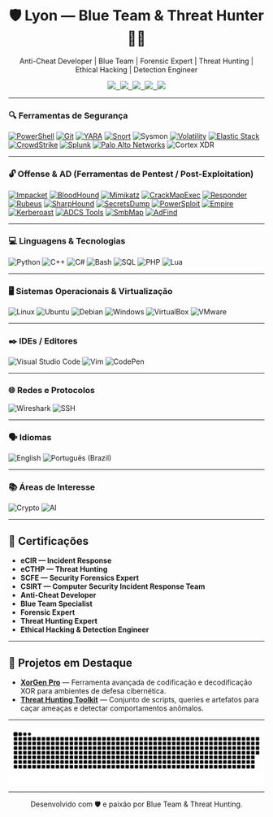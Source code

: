 <!-- ──────────────────────────────── -->
<!-- 🌐 PERFIL PRINCIPAL -->
<!-- ──────────────────────────────── -->

<h1 align="center" title="Bem-vindo ao meu perfil 👋">
🛡️ Lyon — Blue Team & Threat Hunter 🕵️‍♂️
</h1>

<p align="center">
Anti-Cheat Developer | Blue Team | Forensic Expert | Threat Hunting | Ethical Hacking | Detection Engineer
</p>

<!-- Contato e Redes Sociais -->
<p align="center">
  <kbd>
    <a href="#" title="E-mail">
      <img src="https://img.shields.io/badge/Email-0078D4?style=flat&logo=microsoft-outlook&logoColor=white" />
    </a>
    <a href="#" title="LinkedIn">
      <img src="https://img.shields.io/badge/LinkedIn-0072b1?style=flat&logo=linkedin&logoColor=white" />
    </a>
    <a href="#" title="X (Twitter)">
      <img src="https://img.shields.io/badge/X-000000?style=flat&logo=x&logoColor=white" />
    </a>
    <a href="#" title="GitHub">
      <img src="https://img.shields.io/badge/GitHub-333333?style=flat&logo=github&logoColor=white" />
    </a>
    <a href="#" title="Mastodon">
      <img src="https://img.shields.io/badge/Mastodon-6364FF?style=flat&logo=mastodon&logoColor=white" />
    </a>
  </kbd>
</p>

---

### **🔍 Ferramentas de Segurança**
[![PowerShell](https://img.shields.io/badge/-PowerShell-5391FE?style=flat&logo=powershell&logoColor=white)](https://learn.microsoft.com/powershell/)
[![Git](https://img.shields.io/badge/-Git-F05032?style=flat&logo=git&logoColor=white)](https://git-scm.com/)
[![YARA](https://img.shields.io/badge/-YARA-000000?style=flat&logo=yara&logoColor=white)](https://virustotal.github.io/yara/)
[![Snort](https://img.shields.io/badge/-Snort-800000?style=flat&logo=snort&logoColor=white)](https://www.snort.org/)
![Sysmon](https://img.shields.io/badge/-Sysmon-0078D4?style=flat&logo=microsoft&logoColor=white)
[![Volatility](https://img.shields.io/badge/-Volatility-2A3B4D?style=flat)](https://www.volatilityfoundation.org/)
[![Elastic Stack](https://img.shields.io/badge/-Elastic_Stack-005571?style=flat&logo=elastic&logoColor=white)](https://www.elastic.co/elastic-stack/)
[![CrowdStrike](https://img.shields.io/badge/-CrowdStrike-F80000?style=flat&logo=crowdstrike&logoColor=white)](https://www.crowdstrike.com/)
[![Splunk](https://img.shields.io/badge/-Splunk-000000?style=flat&logo=splunk&logoColor=white)](https://www.splunk.com/)
[![Palo Alto Networks](https://img.shields.io/badge/-Palo%20Alto%20Networks-F04E23?style=flat&logo=paloaltonetworks&logoColor=white)](https://www.paloaltonetworks.com/)
![Cortex XDR](https://img.shields.io/badge/Cortex%20XDR-0078D4?style=flat&logo=data:image/svg+xml;base64,SEU_BASE64_AQUI&logoColor=white)

---

### 🔓 Offense & AD (Ferramentas de Pentest / Post-Exploitation)

[![Impacket](https://img.shields.io/badge/Impacket-1F2430?style=for-the-badge&logo=python&logoColor=white)](https://github.com/SecureAuthCorp/impacket)
[![BloodHound](https://img.shields.io/badge/BloodHound-2B0D1A?style=for-the-badge&logo=github&logoColor=white)](https://github.com/BloodHoundAD/BloodHound)
[![Mimikatz](https://img.shields.io/badge/Mimikatz-0B0B0B?style=for-the-badge&logo=windows&logoColor=white)](https://github.com/gentilkiwi/mimikatz)
[![CrackMapExec](https://img.shields.io/badge/CrackMapExec-071029?style=for-the-badge&logo=python&logoColor=white)](https://github.com/byt3bl33d3r/CrackMapExec)
[![Responder](https://img.shields.io/badge/Responder-0A1E2A?style=for-the-badge&logo=windows&logoColor=white)](https://github.com/SpiderLabs/Responder)
[![Rubeus](https://img.shields.io/badge/Rubeus-081426?style=for-the-badge&logo=windows&logoColor=white)](https://github.com/GhostPack/Rubeus)
[![SharpHound](https://img.shields.io/badge/SharpHound-151515?style=for-the-badge&logo=github&logoColor=white)](https://github.com/BloodHoundAD/SharpHound)
[![SecretsDump](https://img.shields.io/badge/SecretsDump-0D1117?style=for-the-badge&logo=python&logoColor=white)](https://github.com/SecureAuthCorp/impacket)
[![PowerSploit](https://img.shields.io/badge/PowerSploit-0E4B8B?style=for-the-badge&logo=powershell&logoColor=white)](https://github.com/PowerShellMafia/PowerSploit)
[![Empire](https://img.shields.io/badge/Empire-081029?style=for-the-badge&logo=python&logoColor=white)](https://github.com/BC-SECURITY/Empire)
[![Kerberoast](https://img.shields.io/badge/Kerberoast-2C2C2C?style=for-the-badge&logo=windows&logoColor=white)](https://github.com/nidem/kerberoast)
[![ADCS Tools](https://img.shields.io/badge/ADCS-2B2B2B?style=for-the-badge&logo=windows&logoColor=white)](https://github.com/m0rv4i/adcs)
[![SmbMap](https://img.shields.io/badge/SmbMap-0F1724?style=for-the-badge&logo=python&logoColor=white)](https://github.com/ShawnDEvans/smbmap)
[![AdFind](https://img.shields.io/badge/AdFind-0E1724?style=for-the-badge&logo=windows&logoColor=white)](https://www.joeware.net/downloads/FindIt/AdFind.zip)

---

### **💻 Linguagens & Tecnologias**
![Python](https://img.shields.io/badge/python-3670a0?style=for-the-badge&logo=python&logoColor=white)
![C++](https://img.shields.io/badge/c++-00599c.svg?style=for-the-badge&logo=c%2B%2B&logoColor=white)
![C#](https://img.shields.io/badge/c%23-800080.svg?style=for-the-badge&logo=csharp&logoColor=white)
![Bash](https://img.shields.io/badge/bash-4eaa25.svg?style=for-the-badge&logo=gnubash&logoColor=white)
![SQL](https://img.shields.io/badge/sql-F29111.svg?style=for-the-badge&logo=mysql&logoColor=white)
![PHP](https://img.shields.io/badge/php-777bb4.svg?style=for-the-badge&logo=php&logoColor=white)
![Lua](https://img.shields.io/badge/lua-2c2d72.svg?style=for-the-badge&logo=lua&logoColor=white)

---

### **🖥️ Sistemas Operacionais & Virtualização**
![Linux](https://img.shields.io/badge/linux-fcc624?style=for-the-badge&logo=linux&logoColor=white)
![Ubuntu](https://img.shields.io/badge/ubuntu-e95420?style=for-the-badge&logo=ubuntu&logoColor=white)
![Debian](https://img.shields.io/badge/debian-a81d33?style=for-the-badge&logo=debian&logoColor=white)
![Windows](https://img.shields.io/badge/windows-0078d6?style=for-the-badge&logo=windows&logoColor=white)
![VirtualBox](https://img.shields.io/badge/virtual%20box-183a61?style=for-the-badge&logo=virtualbox&logoColor=white)
![VMware](https://img.shields.io/badge/vmware-607078?style=for-the-badge&logo=vmware&logoColor=white)

---

### **✒️ IDEs / Editores**
![Visual Studio Code](https://img.shields.io/badge/visual%20Studio%20Code-007acc.svg?style=for-the-badge&logo=visual-studio-code&logoColor=white)
![Vim](https://img.shields.io/badge/vim-019733.svg?style=for-the-badge&logo=vim&logoColor=white)
![CodePen](https://img.shields.io/badge/code%20pen-000000?style=for-the-badge&logo=codepen&logoColor=white)

---

### **🌐 Redes e Protocolos**
![Wireshark](https://img.shields.io/badge/wireshark-1679a7?style=for-the-badge&logo=wireshark&logoColor=white)
![SSH](https://img.shields.io/badge/ssh-505050?style=for-the-badge)

---

### **🗣️ Idiomas**
![English](https://img.shields.io/badge/english-3670A0?style=for-the-badge&logoColor=white)
![Português (Brazil)](https://img.shields.io/badge/português%20(Brazil)-009739?style=for-the-badge&logo=googletranslate&logoColor=white)

---

### **📚 Áreas de Interesse**
![Crypto](https://img.shields.io/badge/crypto%20currency-000000.svg?style=for-the-badge)
![AI](https://img.shields.io/badge/artificial%20intelligence-000000.svg?style=for-the-badge)

---

## 🏅 Certificações
- **eCIR — Incident Response**
- **eCTHP — Threat Hunting**
- **SCFE — Security Forensics Expert**
- **CSIRT — Computer Security Incident Response Team**
- **Anti-Cheat Developer**
- **Blue Team Specialist**
- **Forensic Expert**
- **Threat Hunting Expert**
- **Ethical Hacking & Detection Engineer**

---

## 🧩 Projetos em Destaque
- [**XorGen Pro**](https://github.com/lyonzin/XorGen) — Ferramenta avançada de codificação e decodificação XOR para ambientes de defesa cibernética.  
- [**Threat Hunting Toolkit**](https://github.com/seu-usuario/threathunting-toolkit) — Conjunto de scripts, queries e artefatos para caçar ameaças e detectar comportamentos anômalos.

---

<!-- Animação Snek -->
<p align="center">
  <a href="#" title="Snek 🐍">
    <img width="950" src="https://raw.githubusercontent.com/Lissy93/Lissy93/master/assets/github-snake.svg" alt="Snek Animation" />
  </a>
</p>

---

<p align="center">
  Desenvolvido com 🛡️ e paixão por Blue Team & Threat Hunting.
</p>
